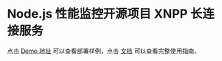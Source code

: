 # Node.js 性能监控开源项目 XNPP 长连接服务

点击 [Demo 地址](http://fed.suning.com) 可以查看部署样例，点击 [文档](http://fed.suning.com/public/docs/xnpp) 可以查看完整使用指南。
